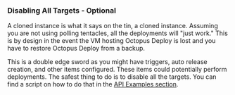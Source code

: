 ### Disabling All Targets - Optional

A cloned instance is what it says on the tin, a cloned instance.  Assuming you are not using polling tentacles, all the deployments will "just work."  This is by design in the event the VM hosting Octopus Deploy is lost and you have to restore Octopus Deploy from a backup.  

This is a double edge sword as you might have triggers, auto release creation, and other items configured.  These items could potentially perform deployments.  The safest thing to do is to disable all the targets.  You can find a script on how to do that in the [API Examples section](docs/octopus-rest-api/examples/deployment-targets/enable-disable-machine).